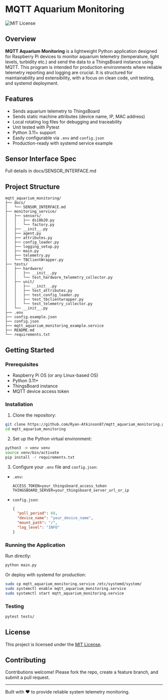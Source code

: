 # MQTT Aquarium Monitoring

![MIT License](https://img.shields.io/badge/license-MIT-green)

## Overview

**MQTT Aquarium Monitoring** is a lightweight Python application designed for Raspberry Pi devices to monitor aquarium
telemetry (temperature, light levels, turbidity etc.) and send the data to a ThingsBoard instance using MQTT. This
program is intended for production environments where reliable telemetry reporting and logging are crucial. It is
structured for maintainability and extensibility, with a focus on clean code, unit testing, and systemd deployment.

## Features

- Sends aquarium telemetry to ThingsBoard
- Sends static machine attributes (device name, IP, MAC address)
- Local rotating log files for debugging and traceability
- Unit tested with Pytest
- Python 3.11+ support
- Easily configurable via `.env` and `config.json`
- Production-ready with systemd service example

## Sensor Interface Spec

Full details in docs/SENSOR_INTERFACE.md


## Project Structure

```
mqtt_aquarium_monitoring/
├── docs/
│   └── SENSOR_INTERFACE.md
├── monitoring_service/
│   ├── sensors/
│   │   ├── ds18b20.py
│   │   └── factory.py
│   ├── __init__.py
│   ├── agent.py
│   ├── attributes.py
│   ├── config_loader.py
│   ├── logging_setup.py
│   ├── main.py
│   ├── telemetry.py
│   └── TBClientWrapper.py
├── tests/
│   ├── hardware/
│   │   ├── __init__.py
│   │   └── test_hardware_telemetry_collector.py
│   ├── unit/
│   │   ├── __init__.py
│   │   ├── test_attributes.py
│   │   ├── test_config_loader.py
│   │   ├── test_tbclientwrapper.py
│   │   └── test_telemetry_collector.py
│   └── __init__.py
├── .env
├── config.example.json
├── config.json
├── mqtt_aquarium_monitoring_example.service
├── README.md
└── requirements.txt
```

## Getting Started

### Prerequisites

- Raspberry Pi OS (or any Linux-based OS)
- Python 3.11+
- ThingsBoard instance
- MQTT device access token

### Installation

1. Clone the repository:

```bash
git clone https://github.com/Ryan-Atkinson87/mqtt_aquarium_monitoring.git mqtt_aquarium_monitoring
cd mqtt_aquarium_monitoring
```

2. Set up the Python virtual environment:

```bash
python3 -m venv venv
source venv/bin/activate
pip install -r requirements.txt
```

3. Configure your `.env` file and `config.json`:

- `.env`:
    ```
    ACCESS_TOKEN=your_thingsboard_access_token
    THINGSBOARD_SERVER=your_thingsboard_server_url_or_ip
    ```
- `config.json`:
    ```json
    {
      "poll_period": 60,
      "device_name": "your_device_name",
      "mount_path": "/",
      "log_level": "INFO"
    }
    ```

### Running the Application

Run directly:

```bash
python main.py
```

Or deploy with systemd for production:

```bash
sudo cp mqtt_aquarium_monitoring.service /etc/systemd/system/
sudo systemctl enable mqtt_aquarium_monitoring.service
sudo systemctl start mqtt_aquarium_monitoring.service
```

### Testing

```bash
pytest tests/
```

## License

This project is licensed under the [MIT License](LICENSE).

## Contributing

Contributions welcome! Please fork the repo, create a feature branch, and submit a pull request.

---

Built with ❤️ to provide reliable system telemetry monitoring.
